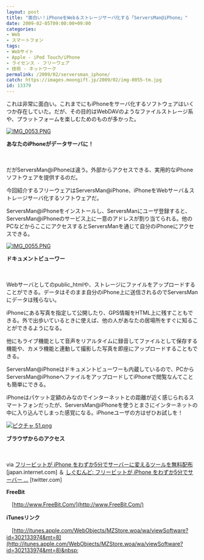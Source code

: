 ```yaml
---
layout: post
title: "面白い！iPhoneをWeb＆ストレージサーバ化する「ServersMan@iPhone」"
date: 2009-02-05T09:00:00+09:00
categories:
- Web
- スマートフォン
tags: 
- Webサイト
- Apple - iPod Touch/iPhone
- ライセンス - フリーウェア
- 技術 - ネットワーク
permalink: /2009/02/serversman_iphone/
catch: https://images.moongift.jp/2009/02/img-0055-tm.jpg
id: 13379
---
```

これは非常に面白い。これまでにもiPhoneをサーバ化するソフトウェアはいくつか存在していた。だが、その目的はWebDAVのようなファイルストレージ系や、プラットフォームを楽しむためのものが多かった。

  

[![IMG_0053.PNG](https://images.moongift.jp/2009/02/img-0053-tm.jpg)](https://images.moongift.jp/2009/02/img-0053.png)  
  
**あなたのiPhoneがデータサーバに！**

  

　

  

だがServersMan@iPhoneは違う。外部からアクセスできる、実用的なiPhoneソフトウェアを提供するのだ。

  

今回紹介するフリーウェアはServersMan@iPhone、iPhoneをWebサーバ＆ストレージサーバ化するソフトウェアだ。

  
<!--more-->

ServersMan@iPhoneをインストールし、ServersManにユーザ登録すると、ServersMan@iPhoneのサービス上に一意のアドレスが割り当てられる。他のPCなどからここにアクセスするとServersManを通じて自分のiPhoneにアクセスできる。

  

[![IMG_0055.PNG](https://images.moongift.jp/2009/02/img-0055-tm.jpg)](https://images.moongift.jp/2009/02/img-0055.png)  
  
**ドキュメントビューワー**

  

　

  

Webサーバとしてのpublic\_htmlや、ストレージにファイルをアップロードすることができる。データはそのまま自分のiPhone上に送信されるのでServersManにデータは残らない。

  

iPhoneにある写真を指定して公開したり、GPS情報をHTML上に残すこともできる。外で出歩いているときに使えば、他の人があなたの居場所をすぐに知ることができるようになる。

  

他にもライブ機能として音声をリアルタイムに録音してファイルとして保存する機能や、カメラ機能と連動して撮影した写真を即座にアップロードすることもできる。

  

ServersMan@iPhoneはドキュメントビューワーも内蔵しているので、PCからServersMan@iPhoneへファイルをアップロードしてiPhoneで閲覧なんてことも簡単にできる。

  

iPhoneはパケット定額のみなのでインターネットとの距離が近く感じられるスマートフォンだったが、ServersMan@iPhoneを使うとまさにインターネットの中に入り込んでしまった感覚になる。iPhoneユーザの方はぜひお試しを！

  

[![ピクチャ 51.png](https://images.moongift.jp/2009/02/51-tm1.jpg)](https://images.moongift.jp/2009/02/511.png)  
  
**ブラウザからのアクセス**

  

　

  

via [フリービットが iPhone をわずか5分でサーバーに変えるツールを無料配布](http://japan.internet.com/webtech/20090204/4.html?rss) [japan.internet.com] ＆ [しぐむんど: フリービットが iPhone をわずか5分でサーバー ...](http://twitter.com/sygmund/status/1175894168) [twitter.com]

  

**FreeBit**

  

  

　[http://www.FreeBit.Com/](http://www.FreeBit.Com/)

  
  

**iTunesリンク**  
  
　[http://itunes.apple.com/WebObjects/MZStore.woa/wa/viewSoftware?id=302133974&mt=8](http://itunes.apple.com/WebObjects/MZStore.woa/wa/viewSoftware?id=302133974&mt=8)&nbsp;&nbsp;

  
